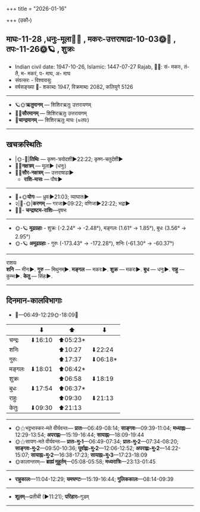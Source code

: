 +++
title = "2026-01-16"

+++
(उकौ॰)
## माघः-11-28  ,धनुः-मूला🌛🌌  ,  मकरः-उत्तराषाढा-10-03🌞🌌  ,  तपः-11-26🌞🪐  , शुक्रः
- Indian civil date: 1947-10-26, Islamic: 1447-07-27 Rajab, 🌌🌞: सं- मकरः, तं- तै, म- मकरं, प- माघ, अ- माघ
- संवत्सरः - विश्वावसुः
- वर्षसङ्ख्या 🌛- शकाब्दः 1947, विक्रमाब्दः 2082, कलियुगे 5126
___________________
- 🪐🌞**ऋतुमानम्** — शिशिरऋतुः उत्तरायणम्
- 🌌🌞**सौरमानम्** — शिशिरऋतुः उत्तरायणम्
- 🌛**चान्द्रमानम्** — शिशिरऋतुः माघः (≈तपः)
___________________


## खचक्रस्थितिः
- |🌞-🌛|**तिथिः** — कृष्ण-त्रयोदशी►22:22; कृष्ण-चतुर्दशी►  
- 🌌🌛**नक्षत्रम्** — मूला► (धनुः)  
- 🌌🌞**सौर-नक्षत्रम्** — उत्तराषाढा►  
  - **राशि-मासः** — पौषः► 
___________________
- 🌛+🌞**योगः** — ध्रुवः►21:03; व्याघातः►  
- २|🌛-🌞|**करणम्** — गरजा►09:22; वणिजा►22:22; भद्रा►  
- 🌌🌛- **चन्द्राष्टम-राशिः**—वृषभः  
___________________
- 🌞-🪐 **मूढग्रहाः** - शुक्रः (-2.24° → -2.48°), मङ्गलः (1.61° → 1.85°), बुधः (3.56° → 2.95°)
- 🌞-🪐 **अमूढग्रहाः** - गुरुः (-173.43° → -172.28°), शनिः (-61.30° → -60.37°)
___________________
राशयः  
**शनि** — मीनः►. **गुरु** — मिथुनम्►. **मङ्गल** — मकरः►. **शुक्र** — मकरः►. **बुध** — धनुः►. **राहु** — कुम्भः►. **केतु** — सिंहः►. 
___________________


## दिनमान-कालविभागाः
- 🌅—06:49-12:29🌞-18:09🌇  

|      |⬇     |⬆     |⬇     |
|------|-----|-----|------|
|चन्द्रः|⬇16:10 |⬆05:23*|     |
|शनिः   |     |⬆10:27 |⬇22:24 |
|गुरुः  |     |⬆17:37 |⬇06:18*|
|मङ्गलः |⬇18:01 |⬆06:42*|     |
|शुक्रः |     |⬆06:58 |⬇18:19 |
|बुधः   |⬇17:54 |⬆06:37*|     |
|राहुः  |     |⬆09:30 |⬇21:13 |
|केतुः  |⬇09:30 |⬆21:13 |     |
___________________
- 🌞⚝भट्टभास्कर-मते वीर्यवन्तः— **प्रातः**—06:49-08:14; **साङ्गवः**—09:39-11:04; **मध्याह्नः**—12:29-13:54; **अपराह्णः**—15:19-16:44; **सायाह्नः**—18:09-19:44  
- 🌞⚝सायण-मते वीर्यवन्तः— **प्रातः-मु॰1**—06:49-07:34; **प्रातः-मु॰2**—07:34-08:20; **साङ्गवः-मु॰2**—09:50-10:36; **पूर्वाह्णः-मु॰2**—12:06-12:52; **अपराह्णः-मु॰2**—14:22-15:07; **सायाह्नः-मु॰2**—16:38-17:23; **सायाह्नः-मु॰3**—17:23-18:09  
- 🌞कालान्तरम्— **ब्राह्मं मुहूर्तम्**—05:08-05:58; **मध्यरात्रिः**—23:13-01:45  
___________________
- **राहुकालः**—11:04-12:29; **यमघण्टः**—15:19-16:44; **गुलिककालः**—08:14-09:39  
___________________
- **शूलम्**—प्रतीची (►11:21); **परिहारः**–गुडम्  
___________________
